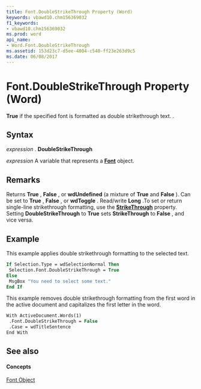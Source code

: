 ```yaml
---
title: Font.DoubleStrikeThrough Property (Word)
keywords: vbawd10.chm156369032
f1_keywords:
- vbawd10.chm156369032
ms.prod: word
api_name:
- Word.Font.DoubleStrikeThrough
ms.assetid: 153d23c7-d5ee-4004-c540-ff23e263d9c5
ms.date: 06/08/2017
---
```



# Font.DoubleStrikeThrough Property (Word)

 **True** if the specified font is formatted as double strikethrough text. .


## Syntax

 _expression_ . **DoubleStrikeThrough**

 _expression_ A variable that represents a **[Font](font-object-word.md)** object.


## Remarks

Returns  **True** , **False** , or **wdUndefined** (a mixture of **True** and **False** ). Can be set to **True** , **False** , or **wdToggle** . Read/write **Long** .To set or return single-line strikethrough formatting, use the **[StrikeThrough](font-strikethrough-property-word.md)** property. Setting **DoubleStrikeThrough** to **True** sets **StrikeThrough** to **False** , and vice versa.


## Example

This example applies double strikethrough formatting to the selected text.


```vb
If Selection.Type = wdSelectionNormal Then 
 Selection.Font.DoubleStrikeThrough = True 
Else 
 MsgBox "You need to select some text." 
End If
```

This example removes double strikethrough formatting from the first word in the active document and capitalizes the first letter in the word.




```vb
With ActiveDocument.Words(1) 
 .Font.DoubleStrikeThrough = False 
 .Case = wdTitleSentence 
End With
```


## See also


#### Concepts


[Font Object](font-object-word.md)

